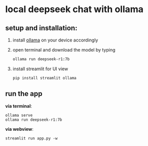 # local deepseek chat with ollama

## setup and installation:
1. install [ollama](https://www.metriccoders.com/post/how-to-install-and-run-ollama-on-macos) on your device accordingly 
2. open terminal and download the model by typing
   
    ```bash
    ollama run deepseek-r1:7b
    ```
4. install streamlit for UI view
   
    ```bash 
    pip install streamlit ollama
    ```

## run the app
**via terminal**:

    ollama serve
    ollama run deepseek-r1:7b

    
 **via webview**:
 
    streamlit run app.py -w


